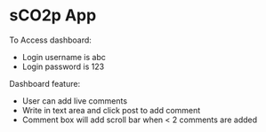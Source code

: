 # sCO2p App

To Access dashboard:
 - Login username is abc
 - Login password is 123

Dashboard feature:
 - User can add live comments
 - Write in text area and click post to add comment
 - Comment box will add scroll bar when < 2 comments are added
